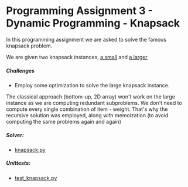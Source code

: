 # Programming Assignment 3 - Dynamic Programming - Knapsack
                             
In this programming assignment we are asked to solve the famous knapsack problem.

We are given two knapsack instances, [a small](https://d3c33hcgiwev3.cloudfront.net/_6dfda29c18c77fd14511ba8964c2e265_knapsack1.txt?Expires=1479600000&Signature=gvpA1fmhxMiNc4xPS-IeuE8nVf2diqHzt7VdWgSs2YEhhTVfWdEEAiJoLy2N-nUsct4YYzAcIxmLBFTVHnwTBT9V8AplVqO1WdSBiXdm3UooEOm~ry1Femw~mB4aEtsvPJbX0dLSM-npObSAULbaao~DFIkvwnV-JDp4gkZPhm0_&Key-Pair-Id=APKAJLTNE6QMUY6HBC5A)
and [a larger](https://d3c33hcgiwev3.cloudfront.net/_6dfda29c18c77fd14511ba8964c2e265_knapsack_big.txt?Expires=1479600000&Signature=anj4BHDa62BmTYXBenI3puaW~LzizYjFrumSwC3PNKJyDbzlO0fMH-9mjwUWNIr8JU~2hpMBoyg2tylFvdd2bpwW-nWj5NYLdMuCq0LE201EPn4K6HnKSaHST62j3ckPznUbo8Ph9GQNie8HOIqawd1CVxAv-~jNyc4hyYZKhBY_&Key-Pair-Id=APKAJLTNE6QMUY6HBC5A)

##### Challenges

* Employ some optimization to solve the large knapsack instance.

The classical approach (bottom-up, 2D array) won't work on the large instance as we are computing redundant
subproblems. We don't need to compute every single combination of item - weight. That's why the recursive 
solution was employed, along with memoization (to avoid computing the same problems again and again)

##### Solver:

* [knapsack.py](app/knapsack.py)

##### Unittests:

* [test_knapsack.py](test/test_knapsack.py)
